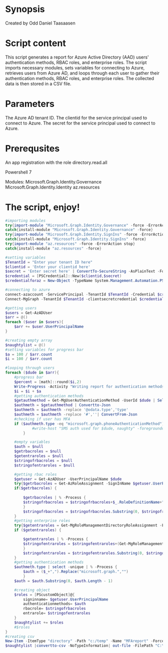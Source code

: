 # Synopsis
Created by Odd Daniel Taasaasen

# Script content

This script generates a report for Azure Active Directory (AAD) users' authentication methods, RBAC roles, and enterprise roles.
The script imports necessary modules, sets variables for connecting to Azure, retrieves users from Azure AD, and loops through each user to gather their authentication methods, RBAC roles, and enterprise roles. The collected data is then stored in a CSV file.

# Parameters
The Azure AD tenant ID.
The clientid for the service principal used to connect to Azure.
The secret for the service principal used to connect to Azure.

# Prerequsites
An app registration with the role directory.read.all

Powershell 7 

Modules: 
Microsoft.Graph.Identity.Governance
Microsoft.Graph.Identity.Identity
az.resources

# The script, enjoy!

```Powershell
#importing modules
try{import-module "Microsoft.Graph.Identity.Governance" -force -ErrorAction stop}
catch{install-module "Microsoft.Graph.Identity.Governance" -force}
try{import-module "Microsoft.Graph.Identity.SignIns" -force -ErrorAction stop}
catch{install-module "Microsoft.Graph.Identity.SignIns" -force}
try{import-module "az.resources" -force -ErrorAction stop}
catch{install-module "az.resources" -force}

#setting variables
$TenantId = "Enter your tenant ID here"
$clientid = 'Enter your clientid here'
$secret = 'Enter secret here' | ConvertTo-SecureString -AsPlainText -Force
$credential = [PSCredential]::New($clientid,$secret)
$credentialforaz = New-Object -TypeName System.Management.Automation.PSCredential -ArgumentList $clientid, $secret

#connecting to azure
connect-azaccount -ServicePrincipal -TenantId $TenantId -Credential $credentialforaz
Connect-MgGraph -TenantId $TenantId -clientsecretcredential $credential

#getting users
$users = Get-AzADUser
$arr = @()
foreach ($user in $users){
    $arr += $user.UserPrincipalName
}

#creating empty array
$naughtylist = @()
#setting variables for progress bar
$a = 100 / $arr.count
$i = 100 / $arr.count 

#looping through users
foreach ($dude in $arr){
    #progress bar
    $percent = [math]::round($i,2)
    Write-Progress -Activity "Writing report for authentication methods" -Status "$percent% Complete:" -PercentComplete $i
    $i = $i + $a
    #getting authentication methods
    $getauthmethod = Get-MgUserAuthenticationMethod -UserId $dude | Select-Object -ExpandProperty AdditionalProperties
    $authmeth = $getauthmethod | Convertto-Json
    $authmeth = $authmeth -replace '@odata.type','type'
    $authmeth = $authmeth -replace '#',''| ConvertFrom-Json
    #checking if user has MFA
    if ($authmeth.type -eq "microsoft.graph.phoneAuthenticationMethod"){
            #write-host "SMS auth used for $dude, naughty" -foregroundcolor red } else {write-host "MFA used, good work $dude" -foregroundcolor green
        }

    #empty variables
    $auth = $null
    $getrbacroles = $null
    $getentraroles = $null
    $stringofrbacroles = $null
    $stringofentraroles = $null 

    #getting rbac roles
    $getuser = Get-AzADUser -UserPrincipalName $dude
    try{$getrbacroles = Get-AzRoleAssignment -SignInName $getuser.UserPrincipalName}catch{}
    if($getrbacroles) {
        
        $getrbacroles | % -Process {
        $stringofrbacroles = $stringofrbacroles+$_.RoleDefinitionName+","
        }
        $stringofrbacroles = $stringofrbacroles.Substring(0, $stringofrbacroles.Length - 1)
    }
    #getting enterprise roles
    try{$getentraroles = Get-MgRoleManagementDirectoryRoleAssignment -Filter "PrincipalId eq '$($getuser.Id)'" -ErrorAction stop}catch{write-host "no enterpise roles"}
    if ($getentraroles) {

        $getentraroles | % -Process {
        $stringofentraroles = $stringofentraroles+(Get-MgRoleManagementDirectoryRoledefinition -UnifiedRoleDefinitionId $_.RoleDefinitionId).DisplayName+","
        }
        $stringofentraroles = $stringofentraroles.Substring(0, $stringofentraroles.Length - 1)
    }
    #getting authentication methods
    $authmeth.type | select -unique | % -Process {
        $auth = ($_+",").Replace("microsoft.graph.","")
        }
    $auth = $auth.Substring(0, $auth.Length - 1)

    #creating object
    $roles = [PScustomObject]@{
        signinname= $getuser.UserPrincipalName
        authenticationmethods= $auth
        rbacrole= $stringofrbacroles
        entrarole= $stringofentraroles
    }
    $naughtylist += $roles
    #$roles
}
#creating csv
New-Item -ItemType "directory" -Path "c:/temp" -Name "MFAreport" -Force
$naughtylist |convertto-csv -NoTypeInformation| out-file -FilePath "C:\temp\MFAreport\MFAreport.csv" -Encoding utf8 -Force

```
